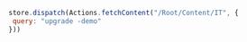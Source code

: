 ```javascript
store.dispatch(Actions.fetchContent("/Root/Content/IT", {
 query: "upgrade -demo"
}))
```
